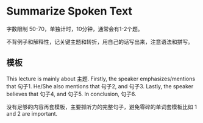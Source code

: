 # Summarize Spoken Text

字数限制 50-70，单独计时，10分钟，通常会有1-2个题。

不背例子和解释性，记关键主题和转折，用自己的话写出来，注意语法和拼写。

## 模板

This lecture is mainly about 主题.
Firstly, the speaker emphasizes/mentions that 句子1.
He/She also mentions that 句子2, and 句子3.
Lastly, the speaker believes that 句子4, and 句子5.
In conclusion, 句子6.

没有足够的内容再套模板，主要抓听力的完整句子，避免零碎的单词套模板比如 1 and 2 are important.